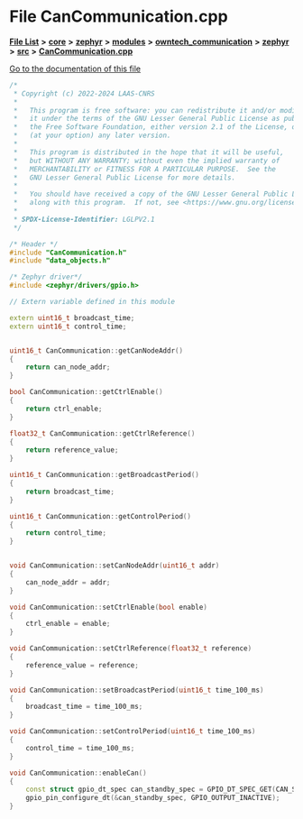 

# File CanCommunication.cpp

[**File List**](files.md) **>** [**core**](dir_771164b9325b04f1442f7a3ffa8ecb89.md) **>** [**zephyr**](dir_09002e7ce91f09aeb040dfd1861a47f4.md) **>** [**modules**](dir_6d0fb8ab814c517e7f155fb837e32f72.md) **>** [**owntech\_communication**](dir_c4fe9b0224a9586dd317852c3c5604f8.md) **>** [**zephyr**](dir_ed8beaa694e779377b0049b01e5ade22.md) **>** [**src**](dir_1a412f239039e530bef8001f48cd80a4.md) **>** [**CanCommunication.cpp**](CanCommunication_8cpp.md)

[Go to the documentation of this file](CanCommunication_8cpp.md)


```C++
/*
 * Copyright (c) 2022-2024 LAAS-CNRS
 *
 *   This program is free software: you can redistribute it and/or modify
 *   it under the terms of the GNU Lesser General Public License as published by
 *   the Free Software Foundation, either version 2.1 of the License, or
 *   (at your option) any later version.
 *
 *   This program is distributed in the hope that it will be useful,
 *   but WITHOUT ANY WARRANTY; without even the implied warranty of
 *   MERCHANTABILITY or FITNESS FOR A PARTICULAR PURPOSE.  See the
 *   GNU Lesser General Public License for more details.
 *
 *   You should have received a copy of the GNU Lesser General Public License
 *   along with this program.  If not, see <https://www.gnu.org/licenses/>.
 *
 * SPDX-License-Identifier: LGLPV2.1
 */

/* Header */
#include "CanCommunication.h"
#include "data_objects.h"

/* Zephyr driver*/
#include <zephyr/drivers/gpio.h>

// Extern variable defined in this module

extern uint16_t broadcast_time;
extern uint16_t control_time;


uint16_t CanCommunication::getCanNodeAddr()
{
    return can_node_addr;
}

bool CanCommunication::getCtrlEnable()
{
    return ctrl_enable;
}

float32_t CanCommunication::getCtrlReference()
{
    return reference_value;
}

uint16_t CanCommunication::getBroadcastPeriod()
{
    return broadcast_time;
}

uint16_t CanCommunication::getControlPeriod()
{
    return control_time;
}


void CanCommunication::setCanNodeAddr(uint16_t addr)
{
    can_node_addr = addr;
}

void CanCommunication::setCtrlEnable(bool enable)
{
    ctrl_enable = enable;
}

void CanCommunication::setCtrlReference(float32_t reference)
{
    reference_value = reference;
}

void CanCommunication::setBroadcastPeriod(uint16_t time_100_ms)
{
    broadcast_time = time_100_ms;
}

void CanCommunication::setControlPeriod(uint16_t time_100_ms)
{
    control_time = time_100_ms;
}

void CanCommunication::enableCan()
{
    const struct gpio_dt_spec can_standby_spec = GPIO_DT_SPEC_GET(CAN_STANDBY_DEVICE, gpios);
    gpio_pin_configure_dt(&can_standby_spec, GPIO_OUTPUT_INACTIVE);
}
```


